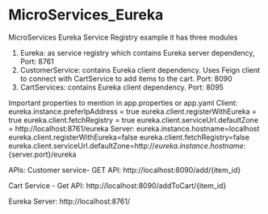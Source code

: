 # MicroServices_Eureka
MicroServices Eureka Service Registry example
it has three modules
1. Eureka: as service registry which contains Eureka server dependency, Port: 8761
2. CustomerService: contains Eureka client dependency. Uses Feign client to connect with CartService to add items to the cart. Port: 8090
3. CartServices: contains Eureka client dependency. Port: 8095

Important properties to mention in app.properties or app.yaml
Client:
eureka.instance.preferIpAddress = true 
eureka.client.registerWithEureka = true
eureka.client.fetchRegistry = true
eureka.client.serviceUrl.defaultZone = http://localhost:8761/eureka
Server:
eureka.instance.hostname=localhost
eureka.client.registerWithEureka=false
eureka.client.fetchRegistry=false
eureka.client.serviceUrl.defaultZone=http://${eureka.instance.hostname}:${server.port}/eureka

APIs:
Customer service- GET API: 
http://localhost:8090/add/{item_id}

Cart Service - Get API:
http://localhost:8090/addToCart/{item_id}

Eureka Server:
http://localhost:8761/




